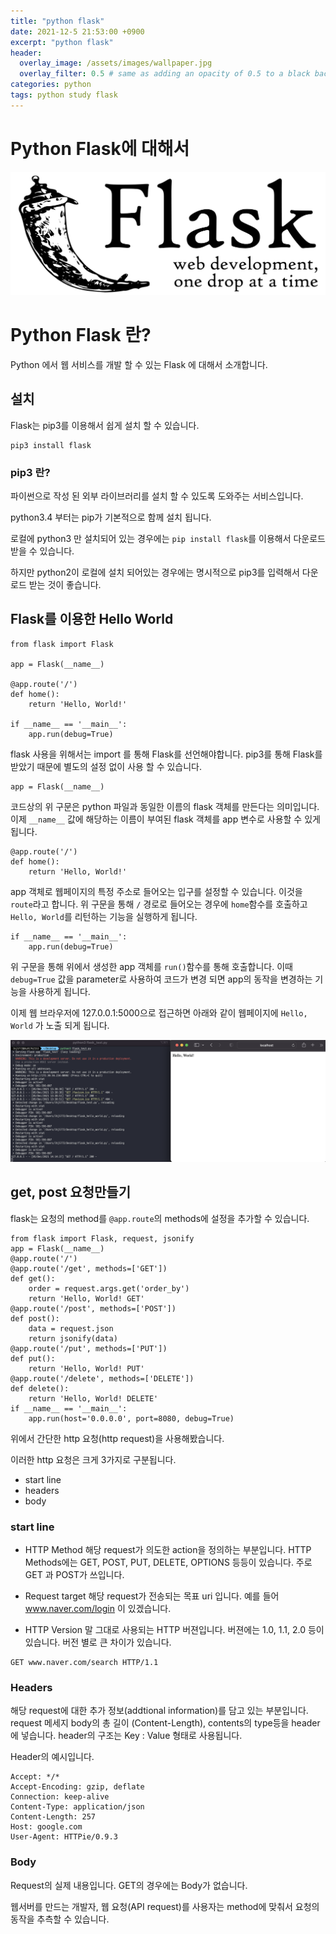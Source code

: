 ```yaml
---
title: "python flask"
date: 2021-12-5 21:53:00 +0900
excerpt: "python flask"
header:
  overlay_image: /assets/images/wallpaper.jpg
  overlay_filter: 0.5 # same as adding an opacity of 0.5 to a black background
categories: python
tags: python study flask
---
```

Python Flask에 대해서
=============

![git](/assets/images/1200px-Flask_logo.png)

# Python Flask 란?

Python 에서 웹 서비스를 개발 할 수 있는 Flask 에 대해서 소개합니다.

## 설치

Flask는 pip3를 이용해서 쉽게 설치 할 수 있습니다.

```
pip3 install flask
```

### pip3 란?

파이썬으로 작성 된 외부 라이브러리를 설치 할 수 있도록 도와주는 서비스입니다.

python3.4 부터는 pip가 기본적으로 함께 설치 됩니다.

로컬에 python3 만 설치되어 있는 경우에는 `pip install flask`를 이용해서 다운로드 받을 수 있습니다.

하지만 python2이 로컬에 설치 되어있는 경우에는 명시적으로 pip3를 입력해서 다운로드 받는 것이 좋습니다.

## Flask를 이용한 Hello World 

```
from flask import Flask

app = Flask(__name__)

@app.route('/')
def home():
    return 'Hello, World!'

if __name__ == '__main__':
    app.run(debug=True)
```

flask 사용을 위해서는 import 를 통해 Flask를 선언해야합니다. pip3를 통해 Flask를 받았기 때문에 별도의 설정 없이 사용 할 수 있습니다.

```
app = Flask(__name__)
```
코드상의 위 구문은 python 파일과 동일한 이름의 flask 객체를 만든다는 의미입니다. 이제 `__name__` 값에 해당하는 이름이 부여된 flask 객체를 app 변수로 사용할 수 있게 됩니다.

```
@app.route('/')
def home():
    return 'Hello, World!'
```

app 객체로 웹페이지의 특정 주소로 들어오는 입구를 설정할 수 있습니다. 이것을 `route`라고 합니다.
위 구문을 통해 `/` 경로로 들어오는 경우에 `home`함수를 호출하고 `Hello, World`를 리턴하는 기능을 실행하게 됩니다.

```
if __name__ == '__main__':
    app.run(debug=True)
```

위 구문을 통해 위에서 생성한 app 객체를 `run()`함수를 통해 호출합니다. 이때 `debug=True` 값을 parameter로 사용하여 코드가 변경 되면 app의 동작을 변경하는 기능을 사용하게 됩니다.

이제 웹 브라우저에 127.0.0.1:5000으로 접근하면 아래와 같이 웹페이지에 `Hello, World` 가 노출 되게 됩니다.

![git](/assets/images/flask_hello_world.png)


## get, post 요청만들기

flask는 요청의 method를 `@app.route`의 methods에 설정을 추가할 수 있습니다.

```
from flask import Flask, request, jsonify
app = Flask(__name__)
@app.route('/')
@app.route('/get', methods=['GET'])
def get():
    order = request.args.get('order_by')
    return 'Hello, World! GET'
@app.route('/post', methods=['POST'])
def post():
    data = request.json
    return jsonify(data)
@app.route('/put', methods=['PUT'])
def put():
    return 'Hello, World! PUT'
@app.route('/delete', methods=['DELETE'])
def delete():
    return 'Hello, World! DELETE'
if __name__ == '__main__':
    app.run(host='0.0.0.0', port=8080, debug=True)
```


위에서 간단한 http 요청(http request)을 사용해봤습니다. 

이러한 http 요청은 크게 3가지로 구분됩니다.

- start line
- headers
- body

### start line 

- HTTP Method
해당 request가 의도한 action을 정의하는 부분입니다.
HTTP Methods에는 GET, POST, PUT, DELETE, OPTIONS 등등이 있습니다.
주로 GET 과 POST가 쓰입니다.

- Request target
해당 request가 전송되는 목표 uri 입니다.
예를 들어 www.naver.com/login 이 있겠습니다.
- HTTP Version
말 그대로 사용되는 HTTP 버젼입니다. 버젼에는 1.0, 1.1, 2.0 등이 있습니다. 버전 별로 큰 차이가 있습니다.

```
GET www.naver.com/search HTTP/1.1
```

### Headers

해당 request에 대한 추가 정보(addtional information)를 담고 있는 부분입니다.
request 메세지 body의 총 길이 (Content-Length), contents의 type등을 header에 넣습니다. 
header의 구조는 Key : Value 형태로 사용됩니다.

Header의 예시입니다.

```
Accept: */*
Accept-Encoding: gzip, deflate
Connection: keep-alive
Content-Type: application/json
Content-Length: 257
Host: google.com
User-Agent: HTTPie/0.9.3
```

### Body

Request의 실제 내용입니다. GET의 경우에는 Body가 없습니다.


웹서버를 만드는 개발자, 웹 요청(API request)를 사용자는 method에 맞춰서 요청의 동작을 추측할 수 있습니다.

